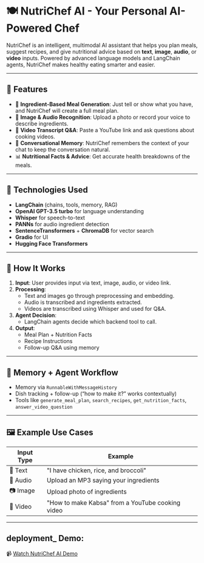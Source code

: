 # 🍽️ NutriChef AI - Your Personal AI-Powered Chef

NutriChef is an intelligent, multimodal AI assistant that helps you plan meals, suggest recipes, and give nutritional advice based on **text**, **image**, **audio**, or **video** inputs. Powered by advanced language models and LangChain agents, NutriChef makes healthy eating smarter and easier.

---

## 🚀 Features

- 🥗 **Ingredient-Based Meal Generation**: Just tell or show what you have, and NutriChef will create a full meal plan.
- 📸 **Image & Audio Recognition**: Upload a photo or record your voice to describe ingredients.
- 🎥 **Video Transcript Q&A**: Paste a YouTube link and ask questions about cooking videos.
- 🧠 **Conversational Memory**: NutriChef remembers the context of your chat to keep the conversation natural.
- 📊 **Nutritional Facts & Advice**: Get accurate health breakdowns of the meals.

---

## 🧰 Technologies Used

- **LangChain** (chains, tools, memory, RAG)
- **OpenAI GPT-3.5 turbo** for language understanding
- **Whisper** for speech-to-text
- **PANNs** for audio ingredient detection
- **SentenceTransformers** + **ChromaDB** for vector search
- **Gradio** for UI
- **Hugging Face Transformers**

---

## 📂 How It Works

1. **Input**: User provides input via text, image, audio, or video link.
2. **Processing**:
   - Text and images go through preprocessing and embedding.
   - Audio is transcribed and ingredients extracted.
   - Videos are transcribed using Whisper and used for Q&A.
3. **Agent Decision**:
   - LangChain agents decide which backend tool to call.
4. **Output**:
   - Meal Plan + Nutrition Facts
   - Recipe Instructions
   - Follow-up Q&A using memory

---

## 🧠 Memory + Agent Workflow

- Memory via `RunnableWithMessageHistory`
- Dish tracking + follow-up (“how to make it?” works contextually)
- Tools like `generate_meal_plan`, `search_recipes`, `get_nutrition_facts`, `answer_video_question`

---

## 🖼️ Example Use Cases

| Input Type | Example |
|------------|---------|
| 📝 Text | "I have chicken, rice, and broccoli" |
| 🎤 Audio | Upload an MP3 saying your ingredients |
| 📷 Image | Upload photo of ingredients |
| 🎥 Video | "How to make Kabsa" from a YouTube cooking video |

---
## deployment_ Demo: 
📹 [Watch NutriChef AI Demo](https://drive.google.com/file/d/1ixFX2wDqrKansq0MEx2ZVf38A9mTVo58/view?usp=sharing)
